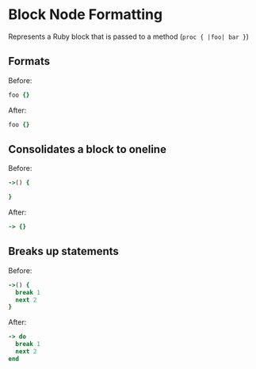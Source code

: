 <!-- BEGIN_AUTOGENERATED -->
# Block Node Formatting

Represents a Ruby block that is passed to a method (`proc { |foo| bar }`)
<!-- END_AUTOGENERATED -->

## Formats

Before:

```ruby
foo {}
```

After:

```ruby
foo {}
```

## Consolidates a block to oneline

Before:

```ruby
->() {

}
```

After:

```ruby
-> {}
```

## Breaks up statements

Before:

```ruby
->() {
  break 1
  next 2
}
```

After:

```ruby
-> do
  break 1
  next 2
end
```
